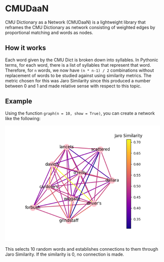 # CMUDaaN
CMU Dictionary as a Network (CMUDaaN) is a lightweight library that reframes the CMU Dictionary as network consisting of weighted edges by proportional matching and words as nodes.

## How it works
Each word given by the CMU Dict is broken down into syllables. In Pythonic terms, for each word, there is a list of syllables that represent that word. Therefore, for ``n`` words, we now have ``(n * n-1) / 2`` combinations without replacement of words to be studied against using similarity metrics. The metric chosen for this was Jaro Similarity since this produced a number between 0 and 1 and made relative sense with respect to this topic.

## Example
Using the function ``graph(n = 10, show = True)``, you can create a network like the following:
<p align="center">
  <img src="images/example.png">
</p>
This selects 10 random words and establishes connections to them through Jaro Similarity. If the similarity is 0, no connection is made.
